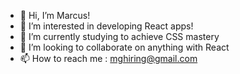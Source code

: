 - 👋 Hi, I’m Marcus!
- 👀 I’m interested in developing React apps!
- 🌱 I’m currently studying to achieve CSS mastery
- 💞️ I’m looking to collaborate on anything with React
- 📫 How to reach me : mghiring@gmail.com

<!---
m-ghiringhelli/m-ghiringhelli is a ✨ special ✨ repository because its `README.md` (this file) appears on your GitHub profile.
You can click the Preview link to take a look at your changes.
--->
